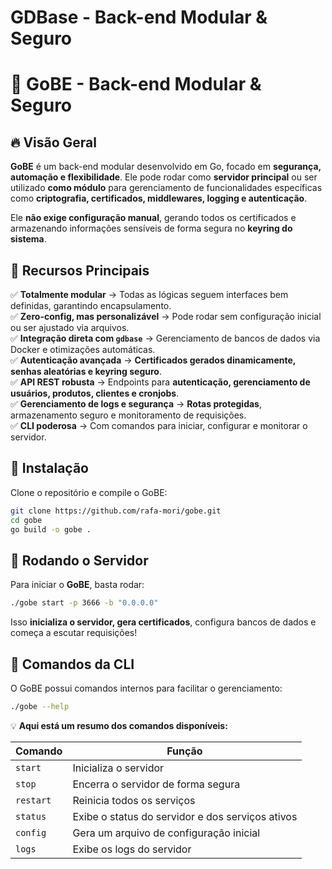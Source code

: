 # GDBase - Back-end Modular & Seguro

# 🚀 **GoBE - Back-end Modular & Seguro**  

## 🔥 **Visão Geral**  
**GoBE** é um back-end modular desenvolvido em Go, focado em **segurança, automação e flexibilidade**. Ele pode rodar como **servidor principal** ou ser utilizado **como módulo** para gerenciamento de funcionalidades específicas como **criptografia, certificados, middlewares, logging e autenticação**.  

Ele **não exige configuração manual**, gerando todos os certificados e armazenando informações sensíveis de forma segura no **keyring do sistema**.  

## 🔗 **Recursos Principais**  
✅ **Totalmente modular** → Todas as lógicas seguem interfaces bem definidas, garantindo encapsulamento.  
✅ **Zero-config, mas personalizável** → Pode rodar sem configuração inicial ou ser ajustado via arquivos.  
✅ **Integração direta com `gdbase`** → Gerenciamento de bancos de dados via Docker e otimizações automáticas.  
✅ **Autenticação avançada** → **Certificados gerados dinamicamente, senhas aleatórias e keyring seguro**.  
✅ **API REST robusta** → Endpoints para **autenticação, gerenciamento de usuários, produtos, clientes e cronjobs**.  
✅ **Gerenciamento de logs e segurança** → **Rotas protegidas**, armazenamento seguro e monitoramento de requisições.  
✅ **CLI poderosa** → Com comandos para iniciar, configurar e monitorar o servidor.  

## 📝 **Instalação**  
Clone o repositório e compile o GoBE:  

```sh
git clone https://github.com/rafa-mori/gobe.git
cd gobe
go build -o gobe .
```

## 🚀 **Rodando o Servidor**  
Para iniciar o **GoBE**, basta rodar:  

```sh
./gobe start -p 3666 -b "0.0.0.0"
```

Isso **inicializa o servidor, gera certificados**, configura bancos de dados e começa a escutar requisições!  

## 🔎 **Comandos da CLI**  
O GoBE possui comandos internos para facilitar o gerenciamento:  

```sh
./gobe --help
```

💡 **Aqui está um resumo dos comandos disponíveis:**  

| Comando            | Função                                             |
|--------------------|----------------------------------------------------|
| `start`           | Inicializa o servidor                              |
| `stop`            | Encerra o servidor de forma segura                 |
| `restart`         | Reinicia todos os serviços                         |
| `status`          | Exibe o status do servidor e dos serviços ativos   |
| `config`          | Gera um arquivo de configuração inicial            |
| `logs`            | Exibe os logs do servidor                          |


